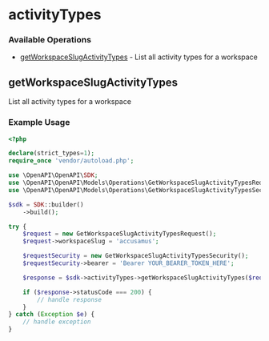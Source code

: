# activityTypes

### Available Operations

* [getWorkspaceSlugActivityTypes](#getworkspaceslugactivitytypes) - List all activity types for a workspace

## getWorkspaceSlugActivityTypes

List all activity types for a workspace

### Example Usage

```php
<?php

declare(strict_types=1);
require_once 'vendor/autoload.php';

use \OpenAPI\OpenAPI\SDK;
use \OpenAPI\OpenAPI\Models\Operations\GetWorkspaceSlugActivityTypesRequest;
use \OpenAPI\OpenAPI\Models\Operations\GetWorkspaceSlugActivityTypesSecurity;

$sdk = SDK::builder()
    ->build();

try {
    $request = new GetWorkspaceSlugActivityTypesRequest();
    $request->workspaceSlug = 'accusamus';

    $requestSecurity = new GetWorkspaceSlugActivityTypesSecurity();
    $requestSecurity->bearer = 'Bearer YOUR_BEARER_TOKEN_HERE';

    $response = $sdk->activityTypes->getWorkspaceSlugActivityTypes($request, $requestSecurity);

    if ($response->statusCode === 200) {
        // handle response
    }
} catch (Exception $e) {
    // handle exception
}
```
